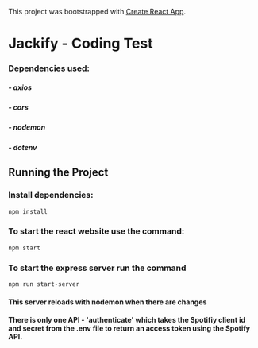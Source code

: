 This project was bootstrapped with [Create React App](https://github.com/facebook/create-react-app).

# Jackify - Coding Test

### Dependencies used:

##### - axios
##### - cors 
##### - nodemon
##### - dotenv

## Running the Project

### Install dependencies:

```
npm install

```

### To start the react website use the command:

```
npm start

```

### To start the express server run the command

```
npm run start-server

```

#### This server reloads with nodemon when there are changes

#### There is only one API - 'authenticate' which takes the Spotifiy client id and secret from the .env file to return an access token using the Spotify API.

